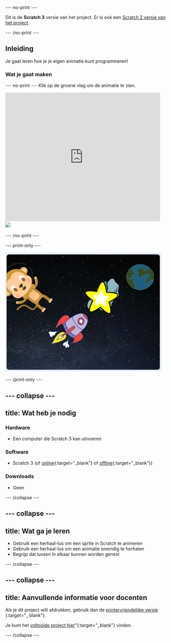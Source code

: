 \--- no-print \---

Dit is de **Scratch 3** versie van het project. Er is ook een [Scratch 2 versie van het project](https://projects.raspberrypi.org/en/projects/lost-in-space-scratch2).

\--- /no-print \---

## Inleiding

Je gaat leren hoe je je eigen animatie kunt programmeren!

### Wat je gaat maken

\--- no-print \--- Klik op de groene vlag om de animatie te zien.

<div class="scratch-preview">
  <iframe allowtransparency="true" width="485" height="402" src="https://scratch.mit.edu/projects/embed/276873231/?autostart=false" frameborder="0" scrolling="no"></iframe>
  <img src="images/space-final.png">
</div>

\--- /no-print \---

\--- print-only \---

![Voltooid project](images/showcase_static.png)

\--- /print-only \---

## \--- collapse \---

## title: Wat heb je nodig

### Hardware

- Een computer die Scratch 3 kan uitvoeren

### Software

- Scratch 3 (of [online](http://rpf.io/scratchon){:target="_blank"} of [offline](http://rpf.io/scratchoff){:target="_blank"})

### Downloads

- Geen

\--- /collapse \---

## \--- collapse \---

## title: Wat ga je leren

- Gebruik een herhaal-lus om een sprite in Scratch te animeren
- Gebruik een herhaal-lus om een animatie oneindig te herhalen
- Begrijp dat lussen in elkaar kunnen worden genest

\--- /collapse \---

## \--- collapse \---

## title: Aanvullende informatie voor docenten

Als je dit project wilt afdrukken, gebruik dan de [printervriendelijke versie](https://projects.raspberrypi.org/en/projects/lost-in-space/print) {:target="_ blank"}.

Je kunt het [voltooide project hier](http://rpf.io/p/en/lost-in-space-get)"{:target="_blank"} vinden.

\--- /collapse \---
